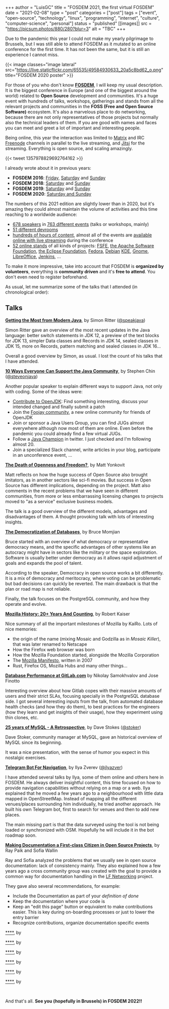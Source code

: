 +++
author = "LuisGC"
title = "FOSDEM 2021, the first virtual FOSDEM"
date = "2021-02-08"
type = "post"
categories = ["post"]
tags = ["event", "open-source", "technology", "linux", "programming", "internet", "culture", "computer-science", "personal"]
status = "published"
[[images]]
  src = "https://picsum.photos/880/280?blur=3"
  alt = "TBC"
+++

Due to the pandemic this year I could not make my yearly pilgrimage to Brussels, but I was still able to attend FOSDEM as it mutated to an online conference for the first time. It has not been the same, but it is still an experience I cannot miss.

{{< image classes="image lateral" src="https://live.staticflickr.com/65535/49584930633_20a5c8bd62_o.png" title="FOSDEM 2020 poster" >}}

For those of you who don't know [**FOSDEM**](https://fosdem.org/), I will keep my usual description. It is the biggest conference in Europe (and one of the biggest around the world) related to **Open Source** development and communities. It's a huge event with hundreds of talks, workshops, gatherings and stands from all the relevant projects and communities in the **FOSS (Free and Open Source Software)** ecosystem. It's also a marvelous place to do networking, because there are not only representatives of those projects but normally also the technical leaders of them. If you are good with names and faces you can meet and greet a lot of important and interesting people.

Being online, this year the interaction was limited to [Matrix](https://matrix.org/) and IRC [Freenode](https://freenode.net/) channels in parallel to the live streaming, and [Jitsi](https://meet.jit.si/) for the streaming. Everything is open source, and scaling amazingly.

{{< tweet 1357978829692764162 >}}

I already wrote about it in previous years:

* **FOSDEM 2016**: [Friday](/blog/2016/03/fosdem-2016-friday/), [Saturday](/blog/2016/03/fosdem-2016-saturday/) and [Sunday](/blog/2016/03/fosdem-2016-sunday/)
* **FOSDEM 2018**: [Saturday](/blog/2018/02/fosdem-2018-saturday/) and [Sunday](/blog/2018/02/fosdem-2018-sunday/)
* **FOSDEM 2019**: [Saturday](/blog/2019/02/fosdem-2019-saturday/) and [Sunday](/blog/2019/02/fosdem-2019-sunday/)
* **FOSDEM 2020**: [Saturday and Sunday](/blog/2020/02/fosdem-2020/)

The numbers of this 2021 edition are slightly lower than in 2020, but it's amazing they could almost maintain the volume of activities and this time reaching to a worldwide audience:

* [678 speakers](https://fosdem.org/2021/schedule/speakers/) in [763 different events](https://fosdem.org/2021/schedule/events/) (talks or workshops, mainly)
* [51 different devrooms](https://fosdem.org/2021/live/#devrooms)
* [hundreds of hours of content](https://video.fosdem.org/2021/), almost all of the events are [available online with live streaming](https://fosdem.org/2021/live/) during the conference
* [52 online stands](https://stands.fosdem.org/stands/) of all kinds of projects: [FSFE](https://fsfe.org/), [the Apache Software Foundation](http://www.apache.org/), [the Eclipse Foundation](https://eclipse.org/), [Fedora](http://getfedora.org/), [Debian](https://www.debian.org/) [KDE](http://www.kde.org/), [Gnome](http://gnome.org/), [LibreOffice](http://www.libreoffice.org/), [Jenkins](https://jenkins.io/), ...

To make it more impressive, take into account that FOSDEM is **organized by volunteers**, everything is **community driven** and it's **free to attend**. You don't even need to register beforehand.

As usual, let me summarize some of the talks that I attended (in chronological order):

## Talks

[**Getting the Most from Modern Java**](https://fosdem.org/2021/schedule/event/modernjava/), by Simon Ritter ([@speakjava](https://twitter.com/speakjava))

Simon Ritter gave an overview of the most recent updates in the Java language: better switch statements in JDK 12, a preview of the text blocks for JDK 13, simpler Data classes and Records in JDK 14, sealed classes in JDK 15, more on Records, pattern matching and sealed classes in JDK 16...

Overall a good overview by Simon, as usual. I lost the count of his talks that I have attended.

[**10 Ways Everyone Can Support the Java Community**](https://fosdem.org/2021/schedule/event/10ways/), by Stephen Chin ([@steveonjava](https://twitter.com/steveonjava))

Another popular speaker to explain different ways to support Java, not only with coding. Some of the ideas were:

* [Contribute to OpenJDK](https://openjdk.java.net/contribute/): Find something interesting, discuss your intended changed and finally submit a patch
* Join the [Foojay community](https://foojay.io), a new online community for friends of OpenJDK
* Join or sponsor a Java Users Group, you can find JUGs almost everywhere although now most of them are online. Even before the pandemic you could already find a few virtual JUGs.
* Follow a [Java Champion](https://twitter.com/Java_Champions/following) in twitter. I just checked and I'm following almost 20.
* Join a specialized Slack channel, write articles in your blog, participate in an unconference event, ...

[**The Death of Openness and Freedom?**](https://fosdem.org/2021/schedule/event/open_source_under_attack/), by Matt Yonkovit

Matt reflects on how the huge success of Open Source also brought imitators, as in another sectors like sci-fi movies. But success in Open Source has different implications, depending on the project. Matt also comments in the recent problems that we have seen in different communities, from more or less embarrassing licensing changes to projects moved to "as a service" exclusive business models.

The talk is a good overview of the different models, advantages and disadvantages of them. A thought provoking talk with lots of interesting insights.

[**The Democratization of Databases**](https://fosdem.org/2021/schedule/event/database_democratization/), by Bruce Momjian

Bruce started with an overview of what democracy or representative democracy means, and the specific advantages of other systems like an autocracy might have in sectors like the military or the space exploration. Software is usually better under democracy as it allows rapid adjustment of goals and expands the pool of talent.

According to the speaker, Democracy in open source works a bit differently. It is a mix of democracy and meritocracy, where voting can be problematic but bad decisions can quickly be reverted. The main drawback is that the plan or road map is not reliable.

Finally, the talk focuses on the PostgreSQL community, and how they operate and evolve.

[**Mozilla History: 20+ Years And Counting**](https://fosdem.org/2021/schedule/event/mozilla_history_20_years_and_counting/), by Robert Kaiser

Nice summary of all the important milestones of Mozilla by KaiRo. Lots of nice memories:
* the origin of the name (mixing Mosaic and Godzilla as in _Mosaic Killer_), that was later renamed to Netscape
* How the Firefox web browser was born
* How the Mozilla Foundation started, alongside the Mozilla Corporation
* The [Mozilla Manifesto](https://www.mozilla.org/en-US/about/manifesto/), written in 2007
* Rust, Firefox OS, Mozilla Hubs and many other things...

[**Database Performance at GitLab.com**](https://fosdem.org/2021/schedule/event/postgresql_database_performance_at_gitlab_com/) by Nikolay Samokhvalov and Jose Finotto

Interesting overview about how Gitlab copes with their massive amounts of users and their strict SLAs, focusing specially in the PostgreSQL database side. I got several interesting inputs from the talk, from automated database health checks (and how they do them), to best practices for the engineers (how they learn and get insights of their usage), how they experiment using thin clones, etc.

[**25 years of MySQL - A Retrospective**](https://fosdem.org/2021/schedule/event/mysql_retro/), by Dave Stokes ([@stoker](http://twitter.com/stoker))

Dave Stoker, community manager at MySQL, gave an historical overview of MySQL since its beginning.

It was a nice presentation, with the sense of humor you expect in this nostalgic exercises.

[**Telegram Bot For Navigation**](https://fosdem.org/2021/schedule/event/telebot/), by Ilya Zverev ([@ilyazver](https://twitter.com/ilyazver))

I have attended several talks by Ilya, some of them online and others here in FOSDEM. He always deliver insightful content, this time focused on how to provide navigation capabilities without relying on a map or a web. Ilya explained that he moved a few years ago to a neighbourhood with little data mapped in OpenStreetMap. Instead of mapping all the different venues/places surrounding him individually, he tried another approach. He built his own Telegram bot, first to search for venues and then to add new places.

The main missing part is that the data surveyed using the tool is not being loaded or synchronized with OSM. Hopefully he will include it in the bot roadmap soon.

[**Making Documentation a First-class Citizen in Open Source Projects**](https://fosdem.org/2021/schedule/event/community_devroom_documentation_first_class_citizen/), by Ray Paik and Sofia Wallin

Ray and Sofia analyzed the problems that we usually see in open source documentation: lack of consistency mainly. They also explained how a few years ago a cross community group was created with the goal to provide a common way for documentation handling in the [LF Networking](https://www.lfnetworking.org/) project.

They gave also several recommendations, for example:
* Include the Documentation as part of your _definition of done_
* Keep the documentation where your code is
* Keep an "edit this page" button or equivalent to make contributions easier. This is key during on-boarding processes or just to lower the entry barrier
* Recognize contributions, organize documentation specific events 


[****](), by

[****](), by

[****](), by

[****](), by

[****](), by

[****](), by


<br />

And that's all. **See you (hopefully in Brussels) in FOSDEM 2022!!**
